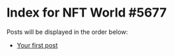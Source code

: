 # Index for NFT World #5677
Posts will be displayed in the order below:

- [Your first post](./001-first.md)

